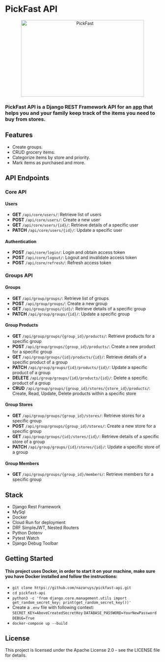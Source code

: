 # PickFast API

<p align="center">
  <img src="https://github.com/nazaruys/pickfast-app/blob/master/app/assets/logo.png?raw=true" alt="PickFast"  width="400" height="250" />
</p>

### PickFast API is a Django REST Framework API for an [app](https://github.com/nazaruys/pickfast-frontend) that helps you and your family keep track of the items you need to buy from stores.

## Features

- Create groups.
- CRUD grocery items.
- Categorize items by store and priority.
- Mark items as purchased and more.

## API Endpoints

### Core API

#### Users

- **GET** `/api/core/users/`: Retrieve list of users
- **POST** `/api/core/users/`: Create a new user
- **GET** `/api/core/users/{id}/`: Retrieve details of a specific user
- **PATCH** `/api/core/users/{id}/`: Update a specific user

#### Authentication

- **POST** `/api/core/login/`: Login and obtain access token
- **POST** `/api/core/logout/`: Logout and invalidate access token
- **POST** `/api/core/refresh/`: Refresh access token

### Groups API

#### Groups

- **GET** `/api/group/groups/`: Retrieve list of groups
- **POST** `/api/group/groups/`: Create a new group
- **GET** `/api/group/groups/{id}/`: Retrieve details of a specific group
- **PATCH** `/api/group/groups/{id}/`: Update a specific group

#### Group Products

- **GET** `/api/group/groups/{group_id}/products/`: Retrieve products for a specific group
- **POST** `/api/group/groups/{group_id}/products/`: Create a new product for a specific group
- **GET** `/api/group/groups/{id}/products/{id}/`: Retrieve details of a specific product of a group
- **PATCH** `/api/group/groups/{id}/products/{id}/`: Update a specific product of a group
- **DELETE** `/api/group/groups/{id}/products/{id}/`: Delete a specific product of a group
- **CRUD** `/api/group/groups/{group_id}/stores/{store_id}/products/`: Create, Read, Update, Delete products within a specific store

#### Group Stores

- **GET** `/api/group/groups/{group_id}/stores/`: Retrieve stores for a specific group
- **POST** `/api/group/groups/{group_id}/stores/`: Create a new store for a specific group
- **GET** `/api/group/groups/{id}/stores/{id}/`: Retrieve details of a specific store of a group
- **PATCH** `/api/group/groups/{id}/stores/{id}/`: Update a specific store of a group

#### Group Members

- **GET** `/api/group/groups/{group_id}/members/`: Retrieve members for a specific group

## Stack

- Django Rest Framework
- MySql
- Docker
- Cloud Run for deployment
- DRF SimpleJWT, Nested Routers
- Python Dotenv
- Pytest Watch
- Django Debug Toolbar

## Getting Started

#### This project uses Docker, in order to start it on your machine, make sure you have Docker installed and follow the instructions:

- `git clone https://github.com/nazaruys/pickfast-api.git`
- `cd pickfast-api`
- `python3 -c 'from django.core.management.utils import get_random_secret_key; print(get_random_secret_key())'`
- Create a `.env` file with following context:
  `SECRET_KEY=AboveCreatedSecretKey`
  `DATABASE_PASSWORD=YourNewPassword`
  `DEBUG=True`
- `docker-compose up --build`

## License

This project is licensed under the Apache License 2.0 - see the LICENSE file for details.
